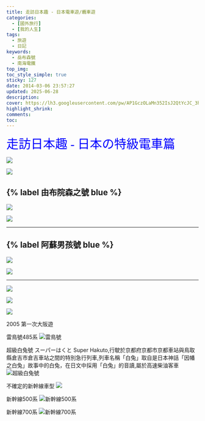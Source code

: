 ```yaml
---
title: 走訪日本趣 - 日本電車遊/纜車遊
categories:
  - [國外旅行]
  - [我的人生]
tags:
  - 旅遊
  - 日記
keywords:
  - 岳布森號
  - 南海電鐵
top_img:
toc_style_simple: true
sticky: 127
date: 2014-03-06 23:57:27
updated: 2025-06-28
description:
cover: https://lh3.googleusercontent.com/pw/AP1GczOLaMn352IsJ2QtYcJC_3hAQn6UDyK0qyo5NqHbQtDE0wBVAkykoS7SCcZIemaqWn9465pUElIMAnrdDtl0uXAkM0FEJEd33_ZXCPNapUYNJN4XpNtE2U2rq1-fdBbMPL5Cn47uQVF7WPPlzmgTE0JV=w1921-h769
highlight_shrink:
comments:
toc:
---
```


<font face="標楷體" color="blue" size="6px">走訪日本趣 - 日本の特級電車篇</font>

![](https://lh3.googleusercontent.com/-10P7lpXDfvk/T7SDYvL6gKI/AAAAAAAAL64/HdtDmz0z4xU/w1336-h888-no/2012-05-15+16.22.04-2.jpg)

![](https://lh3.googleusercontent.com/-7deacgxuIbs/T7SBgepZzsI/AAAAAAAAL64/UYzXDY68MZ0/w1336-h888-no/2012-05-15+15.01.55.jpg)

## {% label 由布院森之號 blue %}

![](https://lh6.googleusercontent.com/-nBWqFtbyz9Y/T7SJCQy0RnI/AAAAAAAAL60/qoBjhy8yaTY/w1336-h888-no/2012-05-14+09.14.29.jpg)

![](https://lh5.googleusercontent.com/-3J8tqhmaHa8/T7SJmSnsdOI/AAAAAAAAL60/5GiindIhnUU/w1184-h888-no/2012-05-14+10.58.24.jpg)

---

## {% label 阿蘇男孩號 blue %}

![](https://lh6.googleusercontent.com/-gsaiiQ1kEm4/T7TMz_5w8YI/AAAAAAAAL6w/Lms1z24JxNs/w1336-h888-no/2012-05-13+14.42.26.jpg)

![](https://lh4.googleusercontent.com/-9Oys_89rrKs/T7TO21ikRXI/AAAAAAAAL6w/yaB3MT_Uq30/w1336-h888-no/2012-05-13+14.51.27.jpg)

---

![](https://lh5.googleusercontent.com/-t9w_jWX1syI/T7S578L5a6I/AAAAAAAAL6w/Gs7O7S6YaAw/w1336-h888-no/2012-05-13+09.34.25.jpg)

![](https://lh6.googleusercontent.com/-udmUJclF5c4/T7S4FleC-qI/AAAAAAAAL6w/hNwJQA4gvbE/w1184-h888-no/2012-05-13+07.24.12.jpg)

![](https://lh6.googleusercontent.com/-SUUUaSpccfY/T7S4HxNb2OI/AAAAAAAAL6w/q9CbBpNYbH4/w1335-h888-no/2012-05-13+07.24.54.jpg)

2005 第一次大阪遊

雷鳥號485系
![雷鳥號](https://i.imgur.com/XHyDpPP.png)

超級白兔號 スーパーはくと Super Hakuto,行駛於京都府京都市京都車站與鳥取縣倉吉市倉吉車站之間的特別急行列車,列車名稱「白兔」取自是日本神話「因幡之白兔」故事中的白兔，在日文中採用「白兔」的音讀,屬於高速柴油客車
![超級白兔號](https://i.imgur.com/tBowdcE.png)

不確定的新幹線車型
![](https://i.imgur.com/WC8OvS2.png)

新幹線500系
![新幹線500系](https://i.imgur.com/sgKwC8K.png)

新幹線700系
![新幹線700系](https://i.imgur.com/9s0jlbt.png)

&nbsp;
